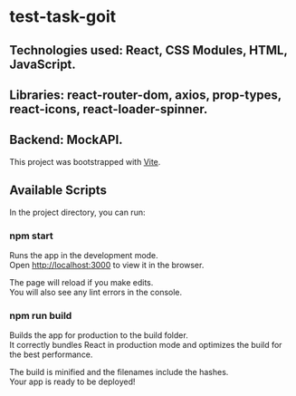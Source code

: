 # test-task-goit
## Technologies used: React, CSS Modules, HTML, JavaScript.
## Libraries: react-router-dom, axios, prop-types, react-icons, react-loader-spinner.
## Backend: MockAPI.

This project was bootstrapped with [Vite](https://vitejs.dev/).

## Available Scripts

In the project directory, you can run:

### npm start

Runs the app in the development mode.<br>
Open [http://localhost:3000](http://localhost:3000) to view it in the browser.

The page will reload if you make edits.<br>
You will also see any lint errors in the console.

### npm run build

Builds the app for production to the build folder.<br>
It correctly bundles React in production mode and optimizes the build for the best performance.

The build is minified and the filenames include the hashes.<br>
Your app is ready to be deployed!
